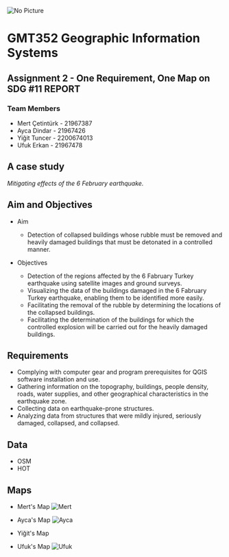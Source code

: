 ![No Picture](https://user-images.githubusercontent.com/120742302/228538613-fe90ac95-443e-4efc-be87-84007dc29b19.png)

# **GMT352 Geographic Information Systems**

## **Assignment 2 - One Requirement, One Map on SDG #11 REPORT**

### **Team Members**
- Mert Çetintürk - 21967387
- Ayca Dindar - 21967426
- Yiğit Tuncer - 2200674013
- Ufuk Erkan - 21967478

## **A case study** 
*Mitigating effects of the 6 February earthquake.*

## **Aim and Objectives**
- Aim
  * Detection of collapsed buildings whose rubble must be removed and heavily damaged buildings that must be detonated in a controlled manner.
  
- Objectives
  * Detection of the regions affected by the 6 Fabruary Turkey earthquake using satellite images and ground surveys.
  * Visualizing the data of the buildings damaged in the 6 Fabruary Turkey earthquake, enabling them to be identified more easily.
  * Facilitating the removal of the rubble by determining the locations of the collapsed buildings.
  * Facilitating the determination of the buildings for which the controlled explosion will be carried out for the heavily damaged buildings.

## **Requirements**
- Complying with computer gear and program prerequisites for QGIS software installation and use.
- Gathering information on the topography, buildings, people density, roads, water supplies, and other geographical characteristics in the earthquake zone.
- Collecting data on earthquake-prone structures.
- Analyzing data from structures that were mildly injured, seriously damaged, collapsed, and collapsed.

## **Data**
- OSM
- HOT

## **Maps**
- Mert's Map
![Mert](Gaziantep-Konak_Building_Conditions_Map.png)
- Ayca's Map
![Ayca](HEAVILY_DAMAGED_BUILDINGS.png)


- Yiğit's Map

- Ufuk's Map
![Ufuk](ufuckSON.png)
